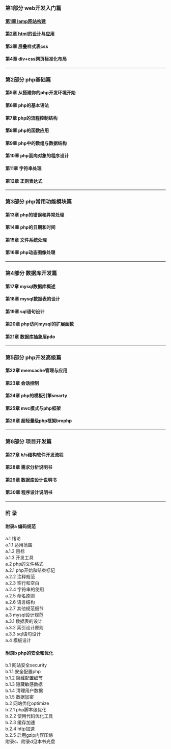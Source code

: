                     
### 第1部分 web开发入门篇
#### [第1章 lamp网站构建](../content/1_01_lamp%E7%BD%91%E7%AB%99%E6%9E%84%E5%BB%BA.md)
#### [第2章 html的设计与应用](https://github.com/qianjilou/itbookshelf/blob/master/xishuophp/content/1_01_lamp%E7%BD%91%E7%AB%99%E6%9E%84%E5%BB%BA.md)
#### 第3章 层叠样式表css
#### 第4章 div+css网页标准化布局

---

### 第2部分 php基础篇
#### 第5章 从搭建你的php开发环境开始
#### 第6章 php的基本语法
#### 第7章 php的流程控制结构
#### 第8章 php的函数应用
#### 第9章 php中的数组与数据结构
#### 第10章 php面向对象的程序设计
#### 第11章 字符串处理
#### 第12章 正则表达式

---

### 第3部分 php常用功能模块篇
#### 第13章 php的错误和异常处理
#### 第14章 php的日期和时间
#### 第15章 文件系统处理
#### 第16章 php动态图像处理

---

### 第4部分 数据库开发篇
#### 第17章 mysql数据库概述
#### 第18章 mysql数据表的设计
#### 第19章 sql语句设计
#### 第20章 php访问mysql的扩展函数
#### 第21章 数据库抽象层pdo

---

### 第5部分 php开发高级篇
#### 第22章 memcache管理与应用
#### 第23章 会话控制
#### 第24章 php的模板引擎smarty
#### 第25章 mvc模式与php框架
#### 第26章 超轻量级php框架brophp

---

### 第6部分 项目开发篇
#### 第27章 b/s结构软件开发流程
#### 第28章 需求分析说明书
#### 第29章 数据库设计说明书
#### 第30章 程序设计说明书

---

### 附 录
#### 附录a 编码规范  
a.1 绪论  
a.1.1 适用范围  
a.1.2 目标  
a.1.3 开发工具  
a.2 php的文件格式  
a.2.1 php开始和结束标记  
a.2.2 注释规范  
a.2.3 空行和空白  
a.2.4 字符串的使用  
a.2.5 命名原则  
a.2.6 语言结构  
a.2.7 其他规范细节  
a.3 mysql设计规范  
a.3.1 数据表的设计  
a.3.2 索引设计原则  
a.3.3 sql语句设计  
a.4 模板设计  
#### 附录b php的安全和优化  
b.1 网站安全security  
b.1.1 安全配置php  
b.1.2 隐藏配置细节  
b.1.3 隐藏敏感数据  
b.1.4 清理用户数据  
b.1.5 数据加密  
b.2 网站优化optimize  
b.2.1 php脚本级优化  
b.2.2 使用代码优化工具  
b.2.3 缓存加速  
b.2.4 http加速  
b.2.5 启用gzip内容压缩  
附录c、附录d见本书光盘  